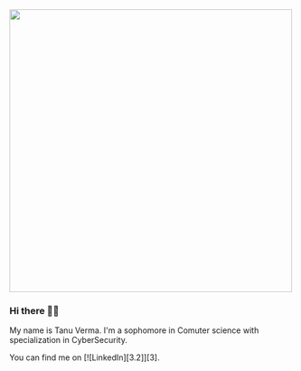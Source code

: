 <!--[![Header](https://raw.githubusercontent.com/MartinHeinz/vermatanu/vermatanu/readme_header.png "Header")](https://)-->
<img src="tanu1.gif" height="500px" width="500px">

### Hi there 👋🏻   <!--<img src="wave.gif" width="30px"> -->
My name is Tanu Verma. I'm a sophomore in Comuter science with specialization in CyberSecurity. 

You can find me on [![LinkedIn][3.2]][3].
<!-- Icons -->

[2.2]: https://raw.githubusercontent.com/MartinHeinz/MartinHeinz/master/linkedin-3-16.png (LinkedIn icon without padding)

<!-- Links to your social media accounts -->

[2]: https://www.linkedin.com/in/tanu-verma-853010191/


<!--
**vermatanu/vermatanu** is a ✨ _special_ ✨ repository because its `README.md` (this file) appears on your GitHub profile.

Here are some ideas to get you started:

- 🔭 I’m currently working on ...
- 🌱 I’m currently learning ...
- 👯 I’m looking to collaborate on ...
- 🤔 I’m looking for help with ...
- 💬 Ask me about ...
- 📫 How to reach me: ...
- 😄 Pronouns: ...
- ⚡ Fun fact: ...
-->

